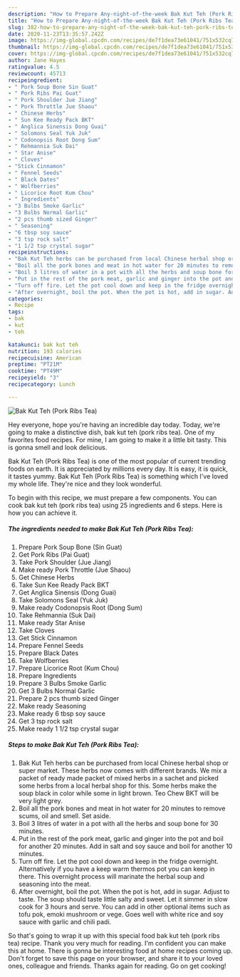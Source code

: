 ```yaml
---
description: "How to Prepare Any-night-of-the-week Bak Kut Teh (Pork Ribs Tea)"
title: "How to Prepare Any-night-of-the-week Bak Kut Teh (Pork Ribs Tea)"
slug: 382-how-to-prepare-any-night-of-the-week-bak-kut-teh-pork-ribs-tea
date: 2020-11-23T13:35:57.242Z
image: https://img-global.cpcdn.com/recipes/de7f1dea73e61041/751x532cq70/bak-kut-teh-pork-ribs-tea-recipe-main-photo.jpg
thumbnail: https://img-global.cpcdn.com/recipes/de7f1dea73e61041/751x532cq70/bak-kut-teh-pork-ribs-tea-recipe-main-photo.jpg
cover: https://img-global.cpcdn.com/recipes/de7f1dea73e61041/751x532cq70/bak-kut-teh-pork-ribs-tea-recipe-main-photo.jpg
author: Jane Hayes
ratingvalue: 4.5
reviewcount: 45713
recipeingredient:
- " Pork Soup Bone Sin Guat"
- " Pork Ribs Pai Guat"
- " Pork Shoulder Jue Jiang"
- " Pork Throttle Jue Shaou"
- " Chinese Herbs"
- " Sun Kee Ready Pack BKT"
- " Anglica Sinensis Dong Guai"
- " Solomons Seal Yuk Juk"
- " Codonopsis Root Dong Sum"
- " Rehmannia Suk Dai"
- " Star Anise"
- " Cloves"
- "Stick Cinnamon"
- " Fennel Seeds"
- " Black Dates"
- " Wolfberries"
- " Licorice Root Kum Chou"
- " Ingredients"
- "3 Bulbs Smoke Garlic"
- "3 Bulbs Normal Garlic"
- "2 pcs thumb sized Ginger"
- " Seasoning"
- "6 tbsp soy sauce"
- "3 tsp rock salt"
- "1 1/2 tsp crystal sugar"
recipeinstructions:
- "Bak Kut Teh herbs can be purchased from local Chinese herbal shop or super market. These herbs now comes with different brands. We mix a packet of ready made packet of mixed herbs in a sachet and picked some herbs from a local herbal shop for this. Some herbs make the soup black in color while some in light brown. Teo Chew BKT will be very light grey."
- "Boil all the pork bones and meat in hot water for 20 minutes to remove scums, oil and smell. Set aside."
- "Boil 3 litres of water in a pot with all the herbs and soup bone for 30 minutes."
- "Put in the rest of the pork meat, garlic and ginger into the pot and boil for another 20 minutes. Add in salt and soy sauce and boil for another 10 minutes."
- "Turn off fire. Let the pot cool down and keep in the fridge overnight. Alternatively if you have a keep warm thermos pot you can keep in there. This overnight process will marinate the herbal soup and seasoning into the meat."
- "After overnight, boil the pot. When the pot is hot, add in sugar. Adjust to taste. The soup should taste little salty and sweet. Let it simmer in slow cook for 3 hours and serve. You can add in other optional items such as tofu pok, emoki mushroom or vege. Goes well with white rice and soy sauce with garlic and chili padi."
categories:
- Recipe
tags:
- bak
- kut
- teh

katakunci: bak kut teh 
nutrition: 193 calories
recipecuisine: American
preptime: "PT21M"
cooktime: "PT49M"
recipeyield: "3"
recipecategory: Lunch

---
```



![Bak Kut Teh (Pork Ribs Tea)](https://img-global.cpcdn.com/recipes/de7f1dea73e61041/751x532cq70/bak-kut-teh-pork-ribs-tea-recipe-main-photo.jpg)

Hey everyone, hope you're having an incredible day today. Today, we're going to make a distinctive dish, bak kut teh (pork ribs tea). One of my favorites food recipes. For mine, I am going to make it a little bit tasty. This is gonna smell and look delicious.



Bak Kut Teh (Pork Ribs Tea) is one of the most popular of current trending foods on earth. It is appreciated by millions every day. It is easy, it is quick, it tastes yummy. Bak Kut Teh (Pork Ribs Tea) is something which I've loved my whole life. They're nice and they look wonderful.


To begin with this recipe, we must prepare a few components. You can cook bak kut teh (pork ribs tea) using 25 ingredients and 6 steps. Here is how you can achieve it.

<!--inarticleads1-->

##### The ingredients needed to make Bak Kut Teh (Pork Ribs Tea):

1. Prepare  Pork Soup Bone (Sin Guat)
1. Get  Pork Ribs (Pai Guat)
1. Take  Pork Shoulder (Jue Jiang)
1. Make ready  Pork Throttle (Jue Shaou)
1. Get  Chinese Herbs
1. Take  Sun Kee Ready Pack BKT
1. Get  Anglica Sinensis (Dong Guai)
1. Take  Solomons Seal (Yuk Juk)
1. Make ready  Codonopsis Root (Dong Sum)
1. Take  Rehmannia (Suk Dai)
1. Make ready  Star Anise
1. Take  Cloves
1. Get Stick Cinnamon
1. Prepare  Fennel Seeds
1. Prepare  Black Dates
1. Take  Wolfberries
1. Prepare  Licorice Root (Kum Chou)
1. Prepare  Ingredients
1. Prepare 3 Bulbs Smoke Garlic
1. Get 3 Bulbs Normal Garlic
1. Prepare 2 pcs thumb sized Ginger
1. Make ready  Seasoning
1. Make ready 6 tbsp soy sauce
1. Get 3 tsp rock salt
1. Make ready 1 1/2 tsp crystal sugar




<!--inarticleads2-->

##### Steps to make Bak Kut Teh (Pork Ribs Tea):

1. Bak Kut Teh herbs can be purchased from local Chinese herbal shop or super market. These herbs now comes with different brands. We mix a packet of ready made packet of mixed herbs in a sachet and picked some herbs from a local herbal shop for this. Some herbs make the soup black in color while some in light brown. Teo Chew BKT will be very light grey.
1. Boil all the pork bones and meat in hot water for 20 minutes to remove scums, oil and smell. Set aside.
1. Boil 3 litres of water in a pot with all the herbs and soup bone for 30 minutes.
1. Put in the rest of the pork meat, garlic and ginger into the pot and boil for another 20 minutes. Add in salt and soy sauce and boil for another 10 minutes.
1. Turn off fire. Let the pot cool down and keep in the fridge overnight. Alternatively if you have a keep warm thermos pot you can keep in there. This overnight process will marinate the herbal soup and seasoning into the meat.
1. After overnight, boil the pot. When the pot is hot, add in sugar. Adjust to taste. The soup should taste little salty and sweet. Let it simmer in slow cook for 3 hours and serve. You can add in other optional items such as tofu pok, emoki mushroom or vege. Goes well with white rice and soy sauce with garlic and chili padi.




So that's going to wrap it up with this special food bak kut teh (pork ribs tea) recipe. Thank you very much for reading. I'm confident you can make this at home. There is gonna be interesting food at home recipes coming up. Don't forget to save this page on your browser, and share it to your loved ones, colleague and friends. Thanks again for reading. Go on get cooking!
